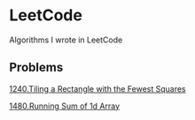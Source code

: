 # LeetCode
Algorithms I wrote in LeetCode

## Problems

[1240.Tiling a Rectangle with the Fewest Squares](1240/problem.md)

[1480.Running Sum of 1d Array](1480/problem.md)